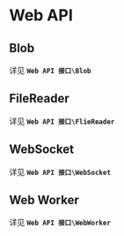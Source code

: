 # Web API

## Blob

详见 **`Web API 接口\Blob`**

## FileReader

详见 **`Web API 接口\FlieReader`**

## WebSocket

详见 **`Web API 接口\WebSocket`**

## Web Worker

详见 **`Web API 接口\WebWorker`**

